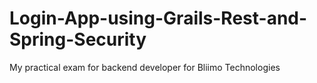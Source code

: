 # Login-App-using-Grails-Rest-and-Spring-Security
My practical exam for backend developer for Bliimo Technologies
